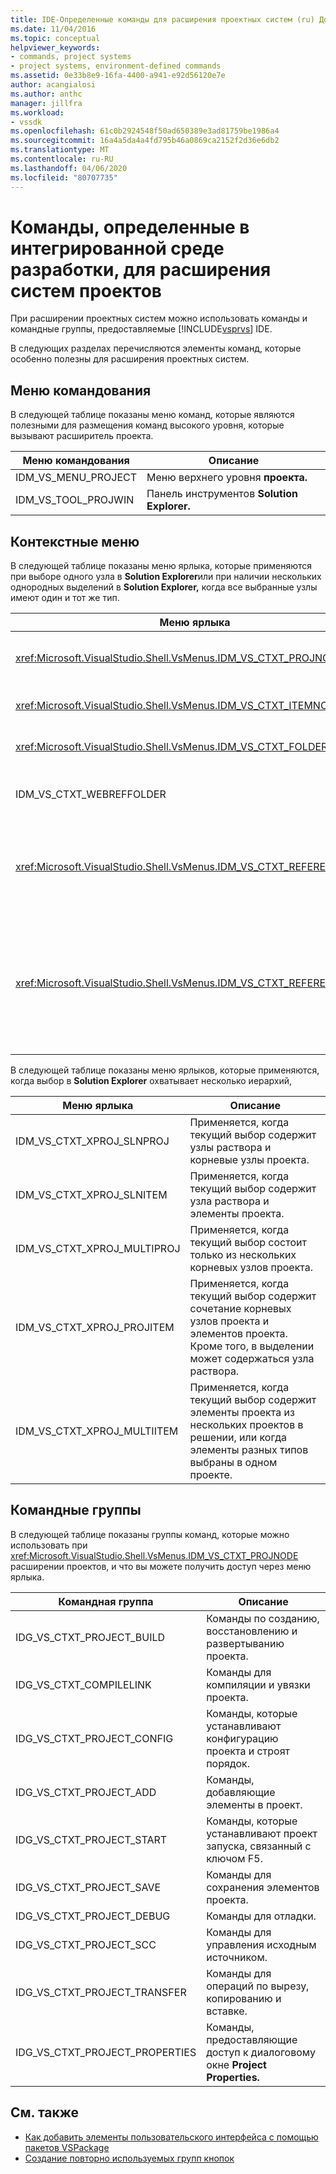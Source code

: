 ```yaml
---
title: IDE-Определенные команды для расширения проектных систем (ru) Документы Майкрософт
ms.date: 11/04/2016
ms.topic: conceptual
helpviewer_keywords:
- commands, project systems
- project systems, environment-defined commands
ms.assetid: 0e33b8e9-16fa-4400-a941-e92d56120e7e
author: acangialosi
ms.author: anthc
manager: jillfra
ms.workload:
- vssdk
ms.openlocfilehash: 61c0b2924548f50ad650389e3ad81759be1986a4
ms.sourcegitcommit: 16a4a5da4a4fd795b46a0869ca2152f2d36e6db2
ms.translationtype: MT
ms.contentlocale: ru-RU
ms.lasthandoff: 04/06/2020
ms.locfileid: "80707735"
---
```

# <a name="ide-defined-commands-for-extending-project-systems"></a>Команды, определенные в интегрированной среде разработки, для расширения систем проектов
При расширении проектных систем можно использовать команды и командные группы, предоставляемые [!INCLUDE[vsprvs](../../code-quality/includes/vsprvs_md.md)] IDE.

 В следующих разделах перечисляются элементы команд, которые особенно полезны для расширения проектных систем.

## <a name="command-menus"></a>Меню командования
 В следующей таблице показаны меню команд, которые являются полезными для размещения команд высокого уровня, которые вызывают расширитель проекта.

|Меню командования|Описание|
|------------------|-----------------|
|IDM_VS_MENU_PROJECT|Меню верхнего уровня **проекта.**|
|IDM_VS_TOOL_PROJWIN|Панель инструментов **Solution Explorer.**|

## <a name="shortcut-menus"></a>Контекстные меню
 В следующей таблице показаны меню ярлыка, которые применяются при выборе одного узла в **Solution Explorer**или при наличии нескольких однородных выделений в **Solution Explorer,** когда все выбранные узлы имеют один и тот же тип.

|Меню ярлыка|Описание|
|-------------------|-----------------|
|<xref:Microsoft.VisualStudio.Shell.VsMenus.IDM_VS_CTXT_PROJNODE>|Применяется при выборе узла проекта.|
|<xref:Microsoft.VisualStudio.Shell.VsMenus.IDM_VS_CTXT_ITEMNODE>|Применяется при выборе файла.|
|<xref:Microsoft.VisualStudio.Shell.VsMenus.IDM_VS_CTXT_FOLDERNODE>|Применяется при выборе папки.|
|IDM_VS_CTXT_WEBREFFOLDER|Применяется при выборе папки Web-справки.|
|<xref:Microsoft.VisualStudio.Shell.VsMenus.IDM_VS_CTXT_REFERENCEROOT>|Применяется при выборе корневого узла ссылок под названием "Ссылки".|
|<xref:Microsoft.VisualStudio.Shell.VsMenus.IDM_VS_CTXT_REFERENCE>|Применяется при выборе эталонных узлов; они включают только ссылки на сборку, COM и проект. Не содержит веб-ссылок.|

 В следующей таблице показаны меню ярлыков, которые применяются, когда выбор в **Solution Explorer** охватывает несколько иерархий,

|Меню ярлыка|Описание|
|-------------------|-----------------|
|IDM_VS_CTXT_XPROJ_SLNPROJ|Применяется, когда текущий выбор содержит узлы раствора и корневые узлы проекта.|
|IDM_VS_CTXT_XPROJ_SLNITEM|Применяется, когда текущий выбор содержит узла раствора и элементы проекта.|
|IDM_VS_CTXT_XPROJ_MULTIPROJ|Применяется, когда текущий выбор состоит только из нескольких корневых узлов проекта.|
|IDM_VS_CTXT_XPROJ_PROJITEM|Применяется, когда текущий выбор содержит сочетание корневых узлов проекта и элементов проекта. Кроме того, в выделении может содержаться узла раствора.|
|IDM_VS_CTXT_XPROJ_MULTIITEM|Применяется, когда текущий выбор содержит элементы проекта из нескольких проектов в решении, или когда элементы разных типов выбраны в одном проекте.|

## <a name="command-groups"></a>Командные группы
 В следующей таблице показаны группы команд, которые можно использовать при <xref:Microsoft.VisualStudio.Shell.VsMenus.IDM_VS_CTXT_PROJNODE> расширении проектов, и что вы можете получить доступ через меню ярлыка.

|Командная группа|Описание|
|-------------------|-----------------|
|IDG_VS_CTXT_PROJECT_BUILD|Команды по созданию, восстановлению и развертыванию проекта.|
|IDG_VS_CTXT_COMPILELINK|Команды для компиляции и увязки проекта.|
|IDG_VS_CTXT_PROJECT_CONFIG|Команды, которые устанавливают конфигурацию проекта и строят порядок.|
|IDG_VS_CTXT_PROJECT_ADD|Команды, добавляющие элементы в проект.|
|IDG_VS_CTXT_PROJECT_START|Команды, которые устанавливают проект запуска, связанный с ключом F5.|
|IDG_VS_CTXT_PROJECT_SAVE|Команды для сохранения элементов проекта.|
|IDG_VS_CTXT_PROJECT_DEBUG|Команды для отладки.|
|IDG_VS_CTXT_PROJECT_SCC|Команды для управления исходным источником.|
|IDG_VS_CTXT_PROJECT_TRANSFER|Команды для операций по вырезу, копированию и вставке.|
|IDG_VS_CTXT_PROJECT_PROPERTIES|Команды, предоставляющие доступ к диалоговому окне **Project Properties.**|

## <a name="see-also"></a>См. также

- [Как добавить элементы пользовательского интерфейса с помощью пакетов VSPackage](../../extensibility/internals/how-vspackages-add-user-interface-elements.md)
- [Создание повторно используемых групп кнопок](../../extensibility/creating-reusable-groups-of-buttons.md)
